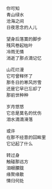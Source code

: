 


             你可知
             青山绿水
             沧海之间
             日夜思念的人儿

             望身后落寞的脚步
             残风卷起枯叶
             冷雨无情
             消逝了那点滴记忆

             山花烂漫
             它可曾释怀了
             那冬日的寒风厉雪
             还是它早已忘却了
             那前世种种

             岁月悠悠
             它总是莫名的忧伤
             泪水滴滴滑落

             或许
             在那不经意的回眸里
             它记起了什么

             转过身
             触碰那远方
             泪眼朦胧
             缘聚缘散
             情归何处
